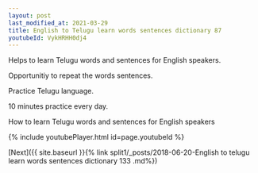 ```yaml
---
layout: post
last_modified_at: 2021-03-29
title: English to Telugu learn words sentences dictionary 87 
youtubeId: VykHRHH0dj4
---
```

 
 
Helps to learn Telugu words and sentences for English speakers.

Opportunitiy to repeat the words sentences. 

Practice Telugu language. 
 
10 minutes practice every day. 
 
How to learn Telugu words and sentences for English speakers 
 
{% include youtubePlayer.html id=page.youtubeId %}
 
 
[Next]({{ site.baseurl }}{% link  split1/_posts/2018-06-20-English to telugu learn words sentences dictionary 133 .md%})
 
